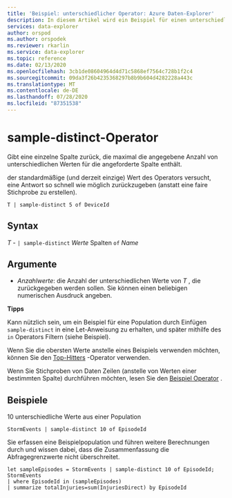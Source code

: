 ```yaml
---
title: 'Beispiel: unterschiedlicher Operator: Azure Daten-Explorer'
description: In diesem Artikel wird ein Beispiel für einen unterschiedlichen Operator in Azure Daten-Explorer beschrieben.
services: data-explorer
author: orspod
ms.author: orspodek
ms.reviewer: rkarlin
ms.service: data-explorer
ms.topic: reference
ms.date: 02/13/2020
ms.openlocfilehash: 3cb1de08604964d4d71c5868ef7564c728b1f2c4
ms.sourcegitcommit: 09da3f26b4235368297b8b9b604d4282228a443c
ms.translationtype: MT
ms.contentlocale: de-DE
ms.lasthandoff: 07/28/2020
ms.locfileid: "87351538"
---
```

# <a name="sample-distinct-operator"></a>sample-distinct-Operator

Gibt eine einzelne Spalte zurück, die maximal die angegebene Anzahl von unterschiedlichen Werten für die angeforderte Spalte enthält. 

der standardmäßige (und derzeit einzige) Wert des Operators versucht, eine Antwort so schnell wie möglich zurückzugeben (anstatt eine faire Stichprobe zu erstellen).

```kusto
T | sample-distinct 5 of DeviceId
```

## <a name="syntax"></a>Syntax

*T* - `| sample-distinct` *Werte* Spalten `of` *Name*

## <a name="arguments"></a>Argumente
* *Anzahlwerte*: die Anzahl der unterschiedlichen Werte von *T* , die zurückgegeben werden sollen. Sie können einen beliebigen numerischen Ausdruck angeben.

**Tipps**

 Kann nützlich sein, um ein Beispiel für eine Population durch Einfügen `sample-distinct` in eine Let-Anweisung zu erhalten, und später mithilfe des `in` Operators Filtern (siehe Beispiel). 

 Wenn Sie die obersten Werte anstelle eines Beispiels verwenden möchten, können Sie den [Top-Hitters](tophittersoperator.md) -Operator verwenden. 

 Wenn Sie Stichproben von Daten Zeilen (anstelle von Werten einer bestimmten Spalte) durchführen möchten, lesen Sie den [Beispiel Operator](sampleoperator.md) .

## <a name="examples"></a>Beispiele  

10 unterschiedliche Werte aus einer Population

<!-- csl: https://help.kusto.windows.net:443/Samples -->
```kusto
StormEvents | sample-distinct 10 of EpisodeId

```

Sie erfassen eine Beispielpopulation und führen weitere Berechnungen durch und wissen dabei, dass die Zusammenfassung die Abfragegrenzwerte nicht überschreitet. 

<!-- csl: https://help.kusto.windows.net:443/Samples -->
```kusto
let sampleEpisodes = StormEvents | sample-distinct 10 of EpisodeId;
StormEvents 
| where EpisodeId in (sampleEpisodes) 
| summarize totalInjuries=sum(InjuriesDirect) by EpisodeId
```
